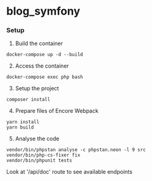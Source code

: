 # blog_symfony

### Setup

1. Build the container
```
docker-compose up -d --build
```
2. Access the container
```
docker-compose exec php bash
```
3. Setup the project
```
composer install
```
4. Prepare files of Encore Webpack
```
yarn install
yarn build
```
5. Analyse the code
```
vendor/bin/phpstan analyse -c phpstan.neon -l 9 src
vendor/bin/php-cs-fixer fix
vendor/bin/phpunit tests
```

Look at '/api/doc' route to see available endpoints